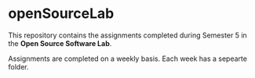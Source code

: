# openSourceLab
This repository contains the assignments completed during Semester 5 in the **Open Source Software Lab**.

Assignments are completed on a weekly basis. Each week has a sepearte folder.
